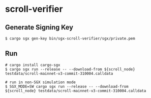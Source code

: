 # scroll-verifier


## Generate Signing Key
```
$ cargo sgx gen-key bin/sgx-scroll-verifier/sgx/private.pem
```

## Run
```
# cargo install cargo-sgx
$ cargo sgx run --release -- --download-from ${scroll_node} testdata/scroll-mainnet-v3-commit-310004.calldata

# run in non-SGX simulation mode
$ SGX_MODE=SW cargo sgx run --release -- --download-from ${scroll_node} testdata/scroll-mainnet-v3-commit-310004.calldata
```
